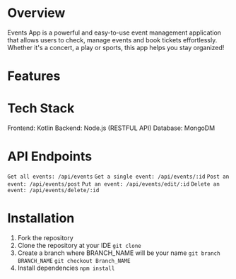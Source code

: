 # Overview
Events App is a powerful and easy-to-use event management application that allows users to check, manage events and book tickets effortlessly. Whether it's a concert, a play or sports, this app helps you stay organized!

# Features

# Tech Stack
Frontend: Kotlin
Backend: Node.js (RESTFUL API)
Database: MongoDM

# API Endpoints
```Get all events: /api/events```
```Get a single event: /api/events/:id```
```Post an event: /api/events/post```
```Put an event: /api/events/edit/:id```
```Delete an event: /api/events/delete/:id```

# Installation
1. Fork the repository
2. Clone the repository at your IDE
``` git clone ```
3. Create a branch where BRANCH_NAME will be your name
```git branch BRANCH_NAME```
```git checkout Branch_NAME```
3. Install dependencies
```npm install```
